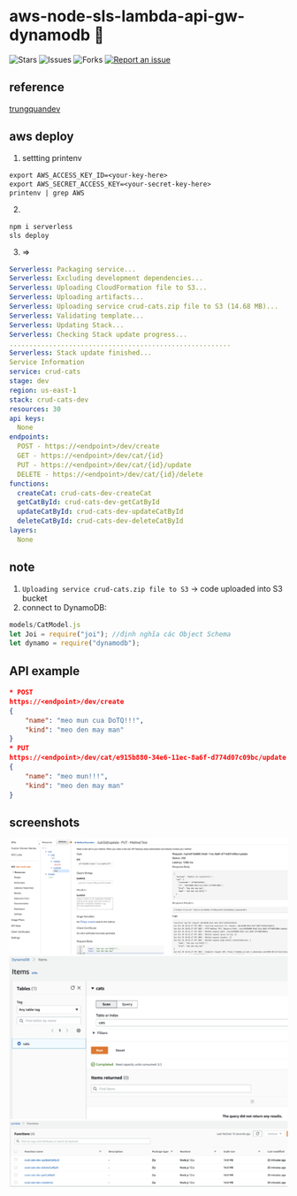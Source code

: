 # aws-node-sls-lambda-api-gw-dynamodb 🐳

![Stars](https://img.shields.io/github/stars/tquangdo/aws-node-sls-lambda-api-gw-dynamodb?color=f05340)
![Issues](https://img.shields.io/github/issues/tquangdo/aws-node-sls-lambda-api-gw-dynamodb?color=f05340)
![Forks](https://img.shields.io/github/forks/tquangdo/aws-node-sls-lambda-api-gw-dynamodb?color=f05340)
[![Report an issue](https://img.shields.io/badge/Support-Issues-green)](https://github.com/tquangdo/aws-node-sls-lambda-api-gw-dynamodb/issues/new)

## reference
[trungquandev](https://trungquandev.com/viet-mot-crud-api-su-dung-serverless-framework-dynamodb/)

## aws deploy
1. settting printenv
```shell
export AWS_ACCESS_KEY_ID=<your-key-here>
export AWS_SECRET_ACCESS_KEY=<your-secret-key-here>
printenv | grep AWS
```
2.
```shell
npm i serverless
sls deploy
```
3. =>
```yml
Serverless: Packaging service...
Serverless: Excluding development dependencies...
Serverless: Uploading CloudFormation file to S3...
Serverless: Uploading artifacts...
Serverless: Uploading service crud-cats.zip file to S3 (14.68 MB)...
Serverless: Validating template...
Serverless: Updating Stack...
Serverless: Checking Stack update progress...
........................................................
Serverless: Stack update finished...
Service Information
service: crud-cats
stage: dev
region: us-east-1
stack: crud-cats-dev
resources: 30
api keys:
  None
endpoints:
  POST - https://<endpoint>/dev/create
  GET - https://<endpoint>/dev/cat/{id}
  PUT - https://<endpoint>/dev/cat/{id}/update
  DELETE - https://<endpoint>/dev/cat/{id}/delete
functions:
  createCat: crud-cats-dev-createCat
  getCatById: crud-cats-dev-getCatById
  updateCatById: crud-cats-dev-updateCatById
  deleteCatById: crud-cats-dev-deleteCatById
layers:
  None
```
## note
1. `Uploading service crud-cats.zip file to S3` -> code uploaded into S3 bucket
2. connect to DynamoDB:
```js
models/CatModel.js
let Joi = require("joi"); //định nghĩa các Object Schema
let dynamo = require("dynamodb");
```

## API example
```json
* POST
https://<endpoint>/dev/create
{
    "name": "meo mun cua DoTQ!!!",
    "kind": "meo den may man"
}
* PUT
https://<endpoint>/dev/cat/e915b880-34e6-11ec-8a6f-d774d07c09bc/update
{
    "name": "meo mun!!!",
    "kind": "meo den may man"
}
```

## screenshots
![apigw](screenshots/apigw.png)
![dynamodb](screenshots/dynamodb.png)
![lambda](screenshots/lambda.png)
